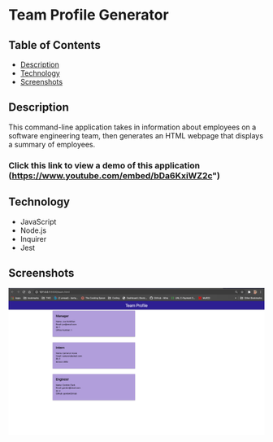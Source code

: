 # Team Profile Generator

## Table of Contents

- [Description](#description)
- [Technology](#technology)
- [Screenshots](#screenshots)

## Description

This command-line application takes in information about employees on a software engineering team, then generates an HTML webpage that displays a summary of employees.

### Click this link to view a demo of this application (https://www.youtube.com/embed/bDa6KxiWZ2c")

## Technology

- JavaScript
- Node.js
- Inquirer
- Jest

## Screenshots

![team-profile-generator](Assets/team-profile-generator-screenshot.png)

